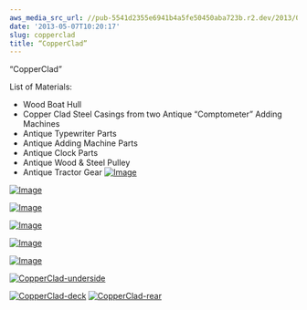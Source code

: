 ```yaml
---
aws_media_src_url: //pub-5541d2355e6941b4a5fe50450aba723b.r2.dev/2013/05/copperclad-side.jpg
date: '2013-05-07T10:20:17'
slug: copperclad
title: “CopperClad”
---
```


 “CopperClad”

 List of Materials:

  * Wood Boat Hull
 * Copper Clad Steel Casings from two Antique “Comptometer” Adding Machines
 * Antique Typewriter Parts
 * Antique Adding Machine Parts
 * Antique Clock Parts
 * Antique Wood & Steel Pulley
 * Antique Tractor Gear
  [![Image](//pub-5541d2355e6941b4a5fe50450aba723b.r2.dev/2013/05/copperclad-side.jpg?w=487)](//pub-5541d2355e6941b4a5fe50450aba723b.r2.dev/2013/05/copperclad-side.jpg)

 [![Image](//pub-5541d2355e6941b4a5fe50450aba723b.r2.dev/2013/05/copperclad-bowclose.jpg?w=487)](//pub-5541d2355e6941b4a5fe50450aba723b.r2.dev/2013/05/copperclad-bowclose.jpg)

 [![Image](//pub-5541d2355e6941b4a5fe50450aba723b.r2.dev/2013/05/copperclad-bow2.jpg?w=487)](//pub-5541d2355e6941b4a5fe50450aba723b.r2.dev/2013/05/copperclad-bow2.jpg)

 [![Image](//pub-5541d2355e6941b4a5fe50450aba723b.r2.dev/2013/05/copperclad-mid.jpg?w=487)](//pub-5541d2355e6941b4a5fe50450aba723b.r2.dev/2013/05/copperclad-mid.jpg)

 [![Image](//pub-5541d2355e6941b4a5fe50450aba723b.r2.dev/2013/05/copperclad-bow.jpg?w=487)](//pub-5541d2355e6941b4a5fe50450aba723b.r2.dev/2013/05/copperclad-bow.jpg)

 [![Image](//pub-5541d2355e6941b4a5fe50450aba723b.r2.dev/2013/05/copperclad.jpg?w=487)](//pub-5541d2355e6941b4a5fe50450aba723b.r2.dev/2013/05/copperclad.jpg)

 [![CopperClad-underside](//pub-5541d2355e6941b4a5fe50450aba723b.r2.dev/2013/05/copperclad-underside.jpg?w=602)](https://assemblique.com/2013/05/07/copperclad/copperclad-underside/#main)

 [![CopperClad-deck](//pub-5541d2355e6941b4a5fe50450aba723b.r2.dev/2013/05/copperclad-deck.jpg?w=602)](//pub-5541d2355e6941b4a5fe50450aba723b.r2.dev/2013/05/copperclad-deck.jpg) [![CopperClad-rear](//pub-5541d2355e6941b4a5fe50450aba723b.r2.dev/2013/05/copperclad-rear.jpg?w=602)](//pub-5541d2355e6941b4a5fe50450aba723b.r2.dev/2013/05/copperclad-rear.jpg)